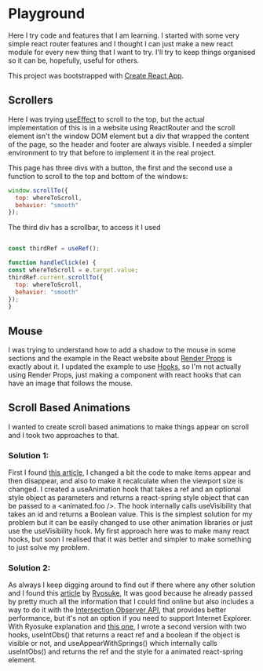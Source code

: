# Playground

Here I try code and features that I am learning. I started with some very simple react router features and I thought I can just make a new react module for every new thing that I want to try. I'll try to keep things organised so it can be, hopefully, useful for others.

This project was bootstrapped with [Create React App](https://github.com/facebook/create-react-app).

## Scrollers

Here I was trying [useEffect](https://reactjs.org/docs/hooks-effect.html) to scroll to the top, but the actual implementation of this is in a website using ReactRouter and the scroll element isn't the window DOM element but a div that wrapped the content of the page, so the header and footer are always visible. I needed a simpler environment to try that before to implement it in the real project.

This page has three divs with a button, the first and the second use a function to scroll to the top and bottom of the windows:

```javascript
window.scrollTo({
  top: whereToScroll,
  behavior: "smooth"
});
```

The third div has a scrollbar, to access it I used

```javascript

const thirdRef = useRef();

function handleClick(e) {
const whereToScroll = e.target.value;
thirdRef.current.scrollTo({
  top: whereToScroll,
  behavior: "smooth"
});
}
```

## Mouse

I was trying to understand how to add a shadow to the mouse in some sections and the example in the React website about [Render Props](https://reactjs.org/docs/render-props.html) is exactly about it. I updated the example to use [Hooks](https://reactjs.org/docs/hooks-intro.html), so I'm not actually using Render Props, just making a component with react hooks that can have an image that follows the mouse.

## Scroll Based Animations

I wanted to create scroll based animations to make things appear on scroll and I took two approaches to that.

### Solution 1:
First I found [this article](https://dev.to/chriseickemeyergh/building-custom-scroll-animations-using-react-hooks-4h6f), I changed a bit the code to make items appear and then disappear, and also to make it recalculate when the viewport size is changed. I created a useAnimation hook that takes a ref and an optional style object as parameters and returns a react-spring style object that can be passed to a <animated.foo />. The hook internally calls useVisibility that takes an id and returns a Boolean value. This is the simplest solution for my problem but it can be easily changed to use other animation libraries or just use the useVisibility hook. My first approach here was to make many react hooks, but soon I realised that it was better and simpler to make something to just solve my problem.

### Solution 2:
As always I keep digging around to find out if there where any other solution and I found this [article](https://whoisryosuke.com/blog/2020/handling-scroll-based-animations-in-react/) by [Ryosuke](https://twitter.com/whoisryosuke), It was good because he already passed by pretty much all the information that I could find online but also includes a way to do it with the [Intersection Observer API](https://developer.mozilla.org/en-US/docs/Web/API/Intersection_Observer_API), that provides better performance, but it's not an option if you need to support Internet Explorer. With Ryosuke explanation and [this one](https://dev.to/producthackers/intersection-observer-using-react-49ko), I wrote a second version with two hooks, useIntObs() that returns a react ref and a boolean if the object is visible or not, and
useAppearWithSprings() which internally calls useIntObs() and returns the ref and the style for a animated react-spring element.
